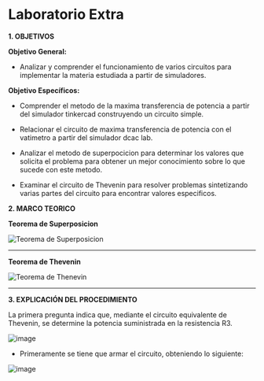 # Laboratorio Extra

**1. OBJETIVOS** 

**Objetivo General:**

* Analizar y comprender el funcionamiento de varios circuitos para implementar la materia estudiada a partir de simuladores. 

**Objetivo Específicos:**

* Comprender el metodo de la maxima transferencia de potencia a partir del simulador tinkercad construyendo un circuito simple.

* Relacionar el circuito de maxima transferencia de potencia con el vatimetro a partir del simulador dcac lab. 

* Analizar el metodo de superpocicion para determinar los valores que solicita el problema para obtener un mejor conocimiento sobre lo que sucede con este metodo.

* Examinar el circuito de Thevenin para resolver problemas sintetizando varias partes del circuito para encontrar valores especificos. 

**2. MARCO TEORICO**

**Teorema de Superposicion**

![Teorema de Superposicion](https://user-images.githubusercontent.com/105677231/183779585-1b03486a-34cc-4254-8b9f-724ee45ec4a6.JPG)
***

**Teorema de Thevenin**

![Teorema de Thenevin](https://user-images.githubusercontent.com/105677231/183779622-ea299748-cc84-4351-994f-2c0c6d47798f.JPG)
***

**3. EXPLICACIÓN DEL PROCEDIMIENTO**

La primera pregunta indica que, mediante el circuito equivalente de Thevenin, se determine la potencia suministrada en la resistencia R3.

![image](https://user-images.githubusercontent.com/105677231/183782985-db0dea3b-fb36-4ad9-9761-4d5fa18efe9d.png)

- Primeramente se tiene que armar el circuito, obteniendo lo siguiente:

![image](https://user-images.githubusercontent.com/105677231/183783044-e79cb572-3baa-48fb-93a1-163bce45ba65.png)





